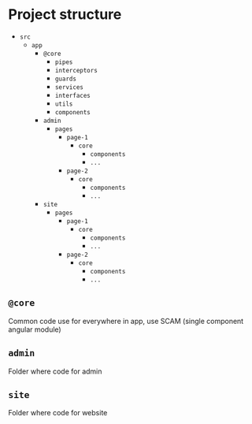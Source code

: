 # Project structure
- `src`
  - `app`
    - `@core`
      - `pipes`
      - `interceptors`
      - `guards`
      - `services`
      - `interfaces`
      - `utils`
      - `components`
    - `admin`
      - `pages`
        - `page-1`
          - `core`
            - `components`
            - `...`
        - `page-2`
          - `core`
            - `components`
            - `...`
    - `site`
      - `pages`
        - `page-1`
          - `core`
            - `components`
            - `...`
        - `page-2`
          - `core`
            - `components`
            - `...`

## `@core`

Common code use for everywhere in app, use SCAM (single component angular module)

## `admin`

Folder where code for admin

## `site`
Folder where code for website

